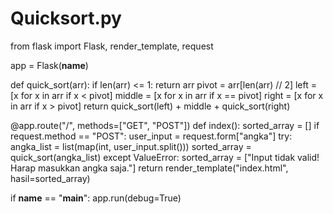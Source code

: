 # Quicksort.py
from flask import Flask, render_template, request

app = Flask(__name__)

def quick_sort(arr):
    if len(arr) <= 1:
        return arr
    pivot = arr[len(arr) // 2]
    left = [x for x in arr if x < pivot]
    middle = [x for x in arr if x == pivot]
    right = [x for x in arr if x > pivot]
    return quick_sort(left) + middle + quick_sort(right)

@app.route("/", methods=["GET", "POST"])
def index():
    sorted_array = []
    if request.method == "POST":
        user_input = request.form["angka"]
        try:
            angka_list = list(map(int, user_input.split()))
            sorted_array = quick_sort(angka_list)
        except ValueError:
            sorted_array = ["Input tidak valid! Harap masukkan angka saja."]
    return render_template("index.html", hasil=sorted_array)

if __name__ == "__main__":
    app.run(debug=True)
